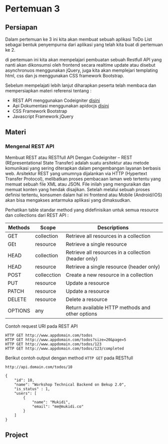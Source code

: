 # Pertemuan 3

## Persiapan

Dalam pertemuan ke 3 ini kita akan membuat sebuah aplikasi ToDo List sebagai bentuk penyempurna dari aplikasi yang telah kita buat di pertemuan ke 2.

di pertemuan ini kita akan mempelajari pembuatan sebuah Restfull API yang nanti akan dikonsumsi oleh frontend secara realtime update atau disebut asynchronuos  menggunakan jQuery, juga kita akan memplejari templating html, css dan js menggunakan CSS framework Bootstrap.

Sebelum mempelajati lebih lanjut diharapkan peserta telah membaca dan mempersiapkan materi referensi tentang :
* REST API menggunakan Codeigniter [disini](https://belajarphp.net/membuat-rest-api-codeigniter/) 
* Api Dokumentasi menggunakan apidocjs [disini](http://apidocjs.com/) 
* CSS Framework Bootstrap
* Javascript Framework jQuery


## Materi
### Mengenal REST API
Membuat REST atau RESTfull API Dengan Codeigniter – REST (REpresentational State Transfer) adalah suatu arsitektur atau metode komunikasi yang sering diterapkan dalam pengembangan layanan berbasis web. Arsitektur REST yang umumnya dijalankan via HTTP (Hypertext Transfer Protocol), melibatkan proses pembacaan laman web tertentu yang memuat sebuah file XML atau JSON. File inilah yang menguraikan dan memuat konten yang hendak disajikan. Setelah melalui sebuah proses definisi tertentu, konsumen dalam hal ini frontend atau Mobile (Android/iOS) akan bisa mengakses antarmuka aplikasi yang dimaksudkan.

Perhatikan table standar method yang didefinisikan untuk semua resource dan collections dari REST API :

| Methods | Scope | Descriptions |
| -- | -- | -- |
| GET | collection | Retrieve all resources in a collection |
| GEt | resource | Retrieve a single resource |
| HEAD | collection | Retrieve all resources in a collection (header only) |
| HEAD | resource | Retrieve a single resource (header only) |
| POST | collecction | Create a new resource in a collection |
| PUT | resource | Update a resource |
| PATCH | resource | Update a resource |
| DELETE | resource | Delete a resource |
| OPTIONS | any | Return available HTTP methods and other options |

Contoh request URI pada REST API

```
HTTP GET http://www.appdomain.com/todos
HTTP GET http://www.appdomain.com/todos?size=20&page=5
HTTP GET http://www.appdomain.com/todos/123
HTTP GET http://www.appdomain.com/todos/123/completed
```

Berikut contoh output dengan method `HTTP GET` pada RESTfull 

`http://api.domain.com/todos/10`

```
{
    "id": 10,
    "name": "Workshop Technical Backend on Bekup 2.0",  
    "is_status" : 1,
    "users": [
        {
            "name": "Mukidi",
            "email": "me@mukidi.co"
        }
    ]
}

```




## Project


